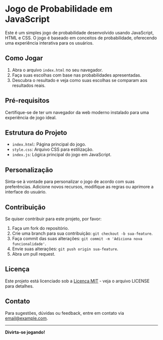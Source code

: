 # Jogo de Probabilidade em JavaScript

Este é um simples jogo de probabilidade desenvolvido usando JavaScript, HTML e CSS. O jogo é baseado em conceitos de probabilidade, oferecendo uma experiência interativa para os usuários.

## Como Jogar

1. Abra o arquivo `index.html` no seu navegador.
2. Faça suas escolhas com base nas probabilidades apresentadas.
3. Descubra o resultado e veja como suas escolhas se comparam aos resultados reais.

## Pré-requisitos

Certifique-se de ter um navegador da web moderno instalado para uma experiência de jogo ideal.

## Estrutura do Projeto

- `index.html`: Página principal do jogo.
- `style.css`: Arquivo CSS para estilização.
- `index.js`: Lógica principal do jogo em JavaScript.

## Personalização

Sinta-se à vontade para personalizar o jogo de acordo com suas preferências. Adicione novos recursos, modifique as regras ou aprimore a interface do usuário.

## Contribuição

Se quiser contribuir para este projeto, por favor:

1. Faça um fork do repositório.
2. Crie uma branch para sua contribuição: `git checkout -b sua-feature`.
3. Faça commit das suas alterações: `git commit -m 'Adiciona nova funcionalidade'`.
4. Envie suas alterações: `git push origin sua-feature`.
5. Abra um pull request.

## Licença

Este projeto está licenciado sob a [Licença MIT](LICENSE) - veja o arquivo LICENSE para detalhes.

## Contato

Para sugestões, dúvidas ou feedback, entre em contato via [email@example.com](vansouza595@gmail.com).

---

**Divirta-se jogando!**

